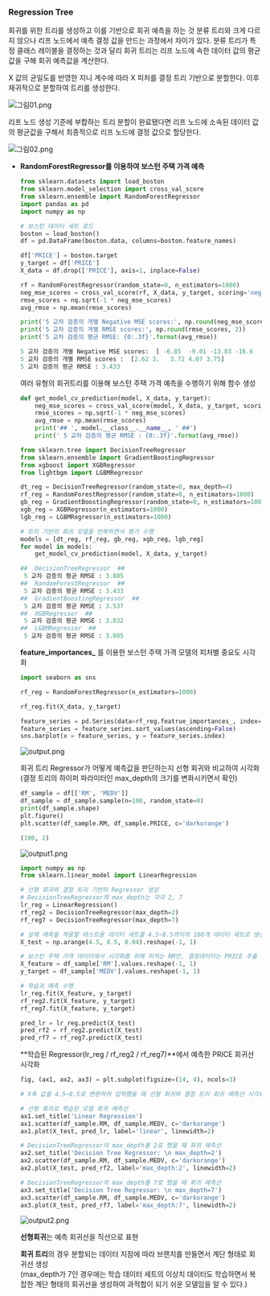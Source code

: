 ### Regression Tree

회귀를 위한 트리를 생성하고 이를 기반으로 회귀 예측을 하는 것
분류 트리와 크게 다르지 않으나 리프 노드에서 예측 결정 값을 만드는 과정에서 차이가 있다.
분류 트리가 특정 클래스 레이블을 결정하는 것과 달리 회귀 트리는 리프 노드에 속한 
데이터 값의 평균값을 구해 회귀 예측값을 계산한다.

X 값의 균일도를 반영한 지니 계수에 따라 X 피처를 결정 트리 기반으로 분할한다. 
이후 재귀적으로 분할하여 트리를 생성한다.

![그림01.png](/img/5-6-1.png)

리프 노드 생성 기준에 부합하는 트리 분할이 완료됐다면 리프 노드에 소속된 데이터 값의
평균값을 구해서 최종적으로 리프 노드에 결정 값으로 할당한다.

![그림02.png](/img/5-6-2.png)

- **RandomForestRegressor를 이용하여 보스턴 주택 가격 예측**
    
    ```python
    from sklearn.datasets import load_boston
    from sklearn.model_selection import cross_val_score
    from sklearn.ensemble import RandomForestRegressor
    import pandas as pd
    import numpy as np
    
    # 보스턴 데이터 세트 로드
    boston = load_boston()
    df = pd.DataFrame(boston.data, columns=boston.feature_names)
    
    df['PRICE'] = boston.target
    y_target = df['PRICE']
    X_data = df.drop(['PRICE'], axis=1, inplace=False)
    
    rf = RandomForestRegressor(random_state=0, n_estimators=1000)
    neg_mse_scores = cross_val_score(rf, X_data, y_target, scoring='neg_mean_squared_error', cv=5)
    rmse_scores = nq.sqrt(-1 * neg_mse_scores)
    avg_rmse = np.mean(rmse_scores)
    
    print('5 교차 검증의 개별 Negative MSE scores:', np.round(neg_mse_scores, 2))
    print('5 교차 검증의 개별 RMSE scores:', np.round(rmse_scores, 2))
    print('5 교차 검증의 평균 RMSE: {0:.3f}'.format(avg_rmse))
    ```
    
    ```python
    5 교차 검증의 개별 Negative MSE scores:  [ -6.85  -9.01 -13.83 -16.6  -14.09]
    5 교차 검증의 개별 RMSE scores :  [2.62 3.   3.72 4.07 3.75]
    5 교차 검증의 평균 RMSE : 3.433
    ```
    
    여러 유형의 회귀트리를 이용해 보스턴 주택 가격 예측을 수행하기 위해 함수 생성
    
    ```python
    def get_model_cv_prediction(model, X_data, y_target):
    	neg_mse_scores = cross_val_score(model, X_data, y_target, scoring='neg_mean_squared_error', cv=5)
    	rmse_scores = np.sqrt(-1 * neg_mse_scores)
    	avg_rmse = np.mean(rmse_scores)
    	print('## ', model.__class__.__name__, ' ##')
    	print(' 5 교차 검증의 평균 RMSE : {0:.3f}'.format(avg_rmse))
    ```
    
    ```python
    from sklearn.tree import DecisionTreeRegressor
    from sklearn.ensemble import GradientBoostingRegressor
    from xgboost import XGBRegressor
    from lightbgm import LGBMRegressor
    
    dt_reg = DecisionTreeRegressor(random_state=0, max_depth=4)
    rf_reg = RandomForestRegressor(random_state=0, n_estimators=1000)
    gb_reg = GradientBoostingRegressor(random_state=0, n_estimators=1000)
    xgb_reg = XGBRegressor(n_estimators=1000)
    lgb_reg = LGBMRegressor(n_estimators=1000)
    
    # 트리 기반의 회귀 모델을 반복하면서 평가 수행
    models = [dt_reg, rf_reg, gb_reg, xgb_reg, lgb_reg]
    for model in models:
    	get_model_cv_prediction(model, X_data, y_target)
    ```
    
    ```python
    ##  DecisionTreeRegressor  ##
     5 교차 검증의 평균 RMSE : 3.885 
    ##  RandomForestRegressor  ##
     5 교차 검증의 평균 RMSE : 3.433 
    ##  GradientBoostingRegressor  ##
     5 교차 검증의 평균 RMSE : 3.537 
    ##  XGBRegressor  ##
     5 교차 검증의 평균 RMSE : 3.832 
    ##  LGBMRegressor  ##
     5 교차 검증의 평균 RMSE : 3.885
    ```
    
    **feature_importances_** 를 이용한 보스턴 주택 가격 모델의 피처별 중요도 시각화
    
    ```python
    import seaborn as sns
    
    rf_reg = RandomForestRegressor(n_estimators=1000)
    
    rf_reg.fit(X_data, y_target)
    
    feature_series = pd.Series(data=rf_reg.featrue_importances_, index=X_data.columns)
    feature_series = feature_series.sort_values(ascending=False)
    sns.barplot(x = feature_series, y = feature_series.index)
    ```
    
    ![output.png](/img/5-6-3.png)
    
    회귀 트리 Regressor가 어떻게 예측값을 판단하는지 선형 회귀와 비교하여 시각화 <br>
    (결정 트리의 하이퍼 파라미터인 max_depth의 크기를 변화시키면서 확인)
    
    ```python
    df_sample = df[['RM', 'MEDV']]
    df_sample = df_sample.sample(n=100, random_state=0)
    print(df_sample.shape)
    plt.figure()
    plt.scatter(df_sample.RM, df_sample.PRICE, c='darkorange')
    ```
    
    ```python
    (100, 2)
    ```
    
    ![output1.png](/img/5-6-4.png)
    
    ```python
    import numpy as np
    from sklearn.linear_model import LinearRegression
    
    # 선형 회귀와 결정 트리 기반의 Regressor 생성
    # DecisionTreeRegressor의 max_depth는 각각 2, 7
    lr_reg = LinearRegression()
    rf_reg2 = DecisionTreeRegressor(max_depth=2)
    rf_reg7 = DecisionTreeRegressor(max_depth=7)
    
    # 실제 예측을 적용할 테스트용 데이터 세트를 4.5~8.5까지의 100개 데이터 세트로 생성
    X_test = np.arange(4.5, 8.5, 0.04).reshape(-1, 1)
    
    # 보스턴 주택 가격 데이터에서 시각화를 위해 피처는 RM만, 결정데이터는 PRICE 추출
    X_feature = df_sample['RM'].values.reshape(-1, 1)
    y_target = df_sample['MEDV'].values.reshape(-1, 1)
    
    # 학습과 예측 수행
    lr_reg.fit(X_feature, y_target)
    rf_reg2.fit(X_feature, y_target)
    rf_reg7.fit(X_feature, y_target)
    
    pred_lr = lr_reg.predict(X_test)
    pred_rf2 = rf_reg2.predict(X_test)
    pred_rf7 = rf_reg7.predict(X_test)
    ```
    
    **학습된 Regressor(lr_reg / rf_reg2 / rf_reg7)**에서 예측한 PRICE 회귀선 시각화
    
    ```python
    fig, (ax1, ax2, ax3) = plt.subplot(figsize=(14, 4), ncols=3)
    
    # X축 값을 4.5~8.5로 변환하여 입력했을 때 선형 회귀와 결정 트리 회귀 예측선 시각화
    
    # 선형 회귀로 학습된 모델 회귀 예측선
    ax1.set_title('Linear Regression')
    ax1.scatter(df_sample.RM, df_sample.MEDV, c='darkorange')
    ax1.plot(X_test, pred_lr, label='linear', linewidth=2)
    
    # DecisionTreeRegressor의 max_depth를 2로 했을 때 회귀 예측선
    ax2.set_title('Decision Tree Regressor: \n max_depth=2')
    ax2.scatter(df_sample.RM, df_sample.MEDV, c='darkorange')
    ax2.plot(X_test, pred_rf2, label='max_depth:2', linewidth=2)
    
    # DecisionTreeRegressor의 max_depth를 7로 했을 때 회귀 예측선
    ax3.set_title('Decision Tree Regressor: \n max_depth=7')
    ax3.scatter(df_sample.RM, df_sample.MEDV, c='darkorange')
    ax3.plot(X_test, pred_rf7, label='max_depth:7', linewidth=2)
    ```
    
    ![output2.png](/img/5-6-5.png)
    
    **선형회귀**는 예측 회귀선을 직선으로 표현
    
    **회귀 트리**의 경우 분할되는 데이터 지점에 따라 브랜치를 만들면서 계단 형태로 회귀선 생성 <br>
    (max_depth가 7인 경우에는 학습 데이터 세트의 이상치 데이터도 학습하면서 복잡한 계단
    형태의 회귀선을 생성하여 과적합이 되기 쉬운 모델임을 알 수 있다.)
